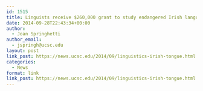 ```yaml
---
id: 1515
title: Linguists receive $260,000 grant to study endangered Irish language
date: 2014-09-28T22:43:34+00:00
author:
  - Joan Springhetti
author_email:
  - jspringh@ucsc.edu
layout: post
link_post: https://news.ucsc.edu/2014/09/linguistics-irish-tongue.html
categories:
  - News
format: link
link_post: https://news.ucsc.edu/2014/09/linguistics-irish-tongue.html
---
```

